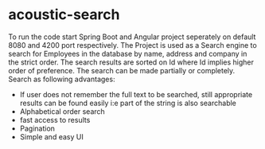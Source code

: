 # acoustic-search

To run the code start Spring Boot and Angular project seperately on default 8080 and 4200 port respectively.
The Project is used as a Search engine to search for Employees in the database by name, address and company in the strict order.
The search results are sorted on Id where Id implies higher order of preference.
The search can be made partially or completely.
Search as following advantages:
 - If user does not remember the full text to be searched, still appropriate results can be found easily i:e part of the string is also searchable
 - Alphabetical order search
 - fast access to results
 - Pagination
 - Simple and easy UI
